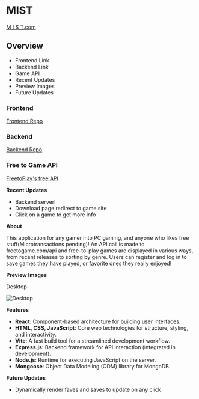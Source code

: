 # MIST

[M I S T.com](https://mist.port0.org/)

## Overview

- Frontend Link
- Backend Link
- Game API
- Recent Updates
- Preview Images
- Future Updates

### Frontend

[Frontend Repo](https://github.com/Weaver17/Mist-frontend)

### Backend

[Backend Repo](https://github.com/Weaver17/Mist-backend)

### Free to Game API

[FreetoPlay's free API](https://www.freetogame.com/api-doc)

**Recent Updates**

- Backend server!
- Download page redirect to game site
- Click on a game to get more info

**About**

This application for any gamer into PC gaming, and anyone who likes free stuff(Microtransactions pending)! An API call is made to freetogame.com/api and free-to-play games are displayed in various ways, from recent releases to sorting by genre. Users can register and log in to save games they have played, or favorite ones they really enjoyed!

**Preview Images**

Desktop-

![Desktop](https://github.com/Weaver17/Mist-frontend/blob/main/public/screenshots/Desktop-View.png?raw=true)

**Features**

- **React**: Component-based architecture for building user interfaces.
- **HTML, CSS, JavaScript**: Core web technologies for structure, styling, and interactivity.
- **Vite**: A fast build tool for a streamlined development workflow.
- **Express.js**: Backend framework for API interaction (integrated in development).
- **Node.js**: Runtime for executing JavaScript on the server.
- **Mongoose**: Object Data Modeling (ODM) library for MongoDB.

**Future Updates**

- Dynamically render faves and saves to update on any click
